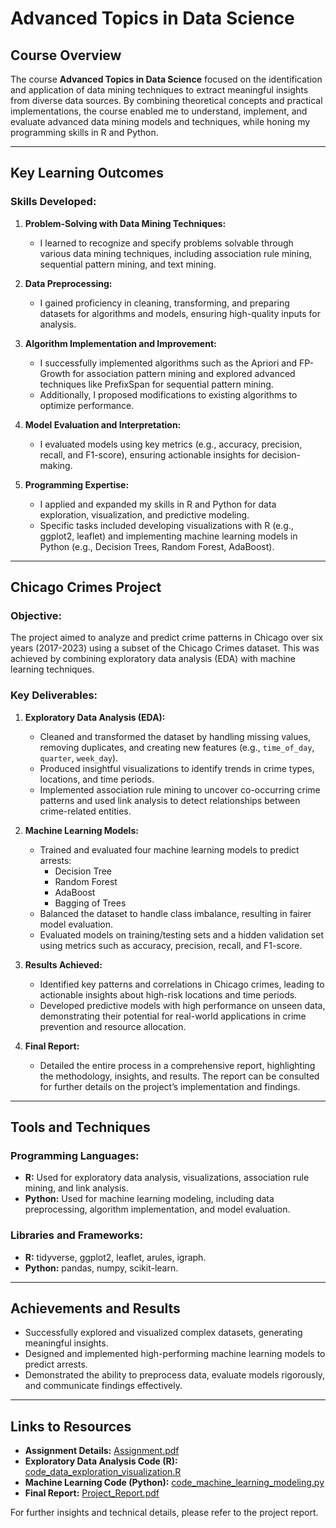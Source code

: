 # Advanced Topics in Data Science

## Course Overview
The course **Advanced Topics in Data Science** focused on the identification and application of data mining techniques to extract meaningful insights from diverse data sources. By combining theoretical concepts and practical implementations, the course enabled me to understand, implement, and evaluate advanced data mining models and techniques, while honing my programming skills in R and Python.

---

## Key Learning Outcomes
### Skills Developed:
1. **Problem-Solving with Data Mining Techniques:**
   - I learned to recognize and specify problems solvable through various data mining techniques, including association rule mining, sequential pattern mining, and text mining.

2. **Data Preprocessing:**
   - I gained proficiency in cleaning, transforming, and preparing datasets for algorithms and models, ensuring high-quality inputs for analysis.

3. **Algorithm Implementation and Improvement:**
   - I successfully implemented algorithms such as the Apriori and FP-Growth for association pattern mining and explored advanced techniques like PrefixSpan for sequential pattern mining.
   - Additionally, I proposed modifications to existing algorithms to optimize performance.

4. **Model Evaluation and Interpretation:**
   - I evaluated models using key metrics (e.g., accuracy, precision, recall, and F1-score), ensuring actionable insights for decision-making.

5. **Programming Expertise:**
   - I applied and expanded my skills in R and Python for data exploration, visualization, and predictive modeling.
   - Specific tasks included developing visualizations with R (e.g., ggplot2, leaflet) and implementing machine learning models in Python (e.g., Decision Trees, Random Forest, AdaBoost).

---

## Chicago Crimes Project
### Objective:
The project aimed to analyze and predict crime patterns in Chicago over six years (2017-2023) using a subset of the Chicago Crimes dataset. This was achieved by combining exploratory data analysis (EDA) with machine learning techniques.

### Key Deliverables:
1. **Exploratory Data Analysis (EDA):**
   - Cleaned and transformed the dataset by handling missing values, removing duplicates, and creating new features (e.g., `time_of_day`, `quarter`, `week_day`).
   - Produced insightful visualizations to identify trends in crime types, locations, and time periods.
   - Implemented association rule mining to uncover co-occurring crime patterns and used link analysis to detect relationships between crime-related entities.

2. **Machine Learning Models:**
   - Trained and evaluated four machine learning models to predict arrests:
     - Decision Tree
     - Random Forest
     - AdaBoost
     - Bagging of Trees
   - Balanced the dataset to handle class imbalance, resulting in fairer model evaluation.
   - Evaluated models on training/testing sets and a hidden validation set using metrics such as accuracy, precision, recall, and F1-score.

3. **Results Achieved:**
   - Identified key patterns and correlations in Chicago crimes, leading to actionable insights about high-risk locations and time periods.
   - Developed predictive models with high performance on unseen data, demonstrating their potential for real-world applications in crime prevention and resource allocation.

4. **Final Report:**
   - Detailed the entire process in a comprehensive report, highlighting the methodology, insights, and results. The report can be consulted for further details on the project’s implementation and findings.

---

## Tools and Techniques
### Programming Languages:
- **R:** Used for exploratory data analysis, visualizations, association rule mining, and link analysis.
- **Python:** Used for machine learning modeling, including data preprocessing, algorithm implementation, and model evaluation.

### Libraries and Frameworks:
- **R:** tidyverse, ggplot2, leaflet, arules, igraph.
- **Python:** pandas, numpy, scikit-learn.

---

## Achievements and Results
- Successfully explored and visualized complex datasets, generating meaningful insights.
- Designed and implemented high-performing machine learning models to predict arrests.
- Demonstrated the ability to preprocess data, evaluate models rigorously, and communicate findings effectively.

---

## Links to Resources
- **Assignment Details:** [Assignment.pdf](./Assignment.pdf)
- **Exploratory Data Analysis Code (R):** [code_data_exploration_visualization.R](./code_data_exploration_visualization.R)
- **Machine Learning Code (Python):** [code_machine_learning_modeling.py](./code_machine_learning_modeling.py)
- **Final Report:** [Project_Report.pdf](./Report.pdf)

For further insights and technical details, please refer to the project report.
